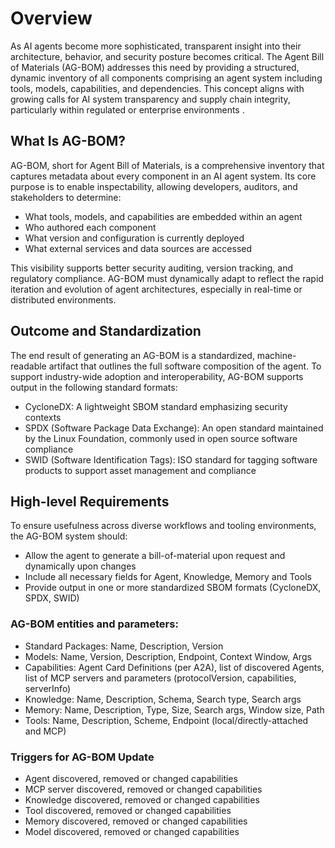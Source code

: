 # Overview

As AI agents become more sophisticated, transparent insight into their architecture, behavior, and security posture becomes critical. The Agent Bill of Materials (AG-BOM) addresses this need by providing a structured, dynamic inventory of all components comprising an agent system including tools, models, capabilities, and dependencies. This concept aligns with growing calls for AI system transparency and supply chain integrity, particularly within regulated or enterprise environments .

## What Is AG-BOM?
AG-BOM, short for Agent Bill of Materials, is a comprehensive inventory that captures metadata about every component in an AI agent system. Its core purpose is to enable inspectability, allowing developers, auditors, and stakeholders to determine:
- What tools, models, and capabilities are embedded within an agent
- Who authored each component
- What version and configuration is currently deployed
- What external services and data sources are accessed

This visibility supports better security auditing, version tracking, and regulatory compliance. AG-BOM must dynamically adapt to reflect the rapid iteration and evolution of agent architectures, especially in real-time or distributed environments.

## Outcome and Standardization
The end result of generating an AG-BOM is a standardized, machine-readable artifact that outlines the full software composition of the agent. To support industry-wide adoption and interoperability, AG-BOM supports output in the following standard formats:
- CycloneDX: A lightweight SBOM standard emphasizing security contexts
- SPDX (Software Package Data Exchange): An open standard maintained by the Linux Foundation, commonly used in open source software compliance
- SWID (Software Identification Tags): ISO standard for tagging software products to support asset management and compliance

## High-level Requirements
To ensure usefulness across diverse workflows and tooling environments, the AG-BOM system should:
- Allow the agent to generate a bill-of-material upon request and dynamically upon changes
- Include all necessary fields for Agent, Knowledge, Memory and Tools
- Provide output in one or more standardized SBOM formats (CycloneDX, SPDX, SWID)

### AG-BOM entities and parameters:

- Standard Packages: Name, Description, Version
- Models:	Name, Version, Description, Endpoint, Context Window, Args
- Capabilities:	Agent Card Definitions (per A2A), list of discovered Agents, list of MCP servers and parameters (protocolVersion, capabilities, serverInfo)
- Knowledge: Name, Description, Schema, Search type, Search args
- Memory: Name, Description, Type, Size, Search args, Window size, Path
- Tools: Name, Description, Scheme, Endpoint (local/directly-attached and MCP)

### Triggers for AG-BOM Update

- Agent discovered, removed or changed capabilities
- MCP server discovered, removed or changed capabilities
- Knowledge discovered, removed or changed capabilities
- Tool discovered, removed or changed capabilities
- Memory discovered, removed or changed capabilities
- Model discovered, removed or changed capabilities
